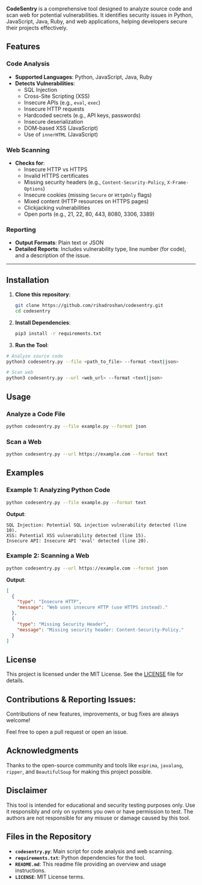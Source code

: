 **CodeSentry** is a comprehensive tool designed to analyze source code and scan web for potential vulnerabilities. It identifies security issues in Python, JavaScript, Java, Ruby, and web applications, helping developers secure their projects effectively.

## **Features**

### **Code Analysis**
- **Supported Languages**: Python, JavaScript, Java, Ruby
- **Detects Vulnerabilities**:
  - SQL Injection
  - Cross-Site Scripting (XSS)
  - Insecure APIs (e.g., `eval`, `exec`)
  - Insecure HTTP requests
  - Hardcoded secrets (e.g., API keys, passwords)
  - Insecure deserialization
  - DOM-based XSS (JavaScript)
  - Use of `innerHTML` (JavaScript)

### Web Scanning
- **Checks for**:
  - Insecure HTTP vs HTTPS
  - Invalid HTTPS certificates
  - Missing security headers (e.g., `Content-Security-Policy`, `X-Frame-Options`)
  - Insecure cookies (missing `Secure` or `HttpOnly` flags)
  - Mixed content (HTTP resources on HTTPS pages)
  - Clickjacking vulnerabilities
  - Open ports (e.g., 21, 22, 80, 443, 8080, 3306, 3389)

### Reporting
- **Output Formats**: Plain text or JSON
- **Detailed Reports**: Includes vulnerability type, line number (for code), and a description of the issue.

---

## **Installation**

1. **Clone this repository**:  
   ```bash
   git clone https://github.com/rihadroshan/codesentry.git
   cd codesentry
   ```

2. **Install Dependencies**:
   ```bash
   pip3 install -r requirements.txt
   ```

3. **Run the Tool**:
```bash
# Analyze source code
python3 codesentry.py --file <path_to_file> --format <text|json>
```
```bash
# Scan web
python3 codesentry.py --url <web_url> --format <text|json>

```

## Usage

### Analyze a Code File

```bash
python codesentry.py --file example.py --format json
```

### Scan a Web

```bash
python codesentry.py --url https://example.com --format text
```

## Examples

### Example 1: Analyzing Python Code
```bash
python codesentry.py --file example.py --format text
```

**Output**:
```
SQL Injection: Potential SQL injection vulnerability detected (line 10).
XSS: Potential XSS vulnerability detected (line 15).
Insecure API: Insecure API 'eval' detected (line 20).
```

### Example 2: Scanning a Web
```bash
python codesentry.py --url https://example.com --format json
```

**Output**:
```json
[
  {
    "type": "Insecure HTTP",
    "message": "Web uses insecure HTTP (use HTTPS instead)."
  },
  {
    "type": "Missing Security Header",
    "message": "Missing security header: Content-Security-Policy."
  }
]
```


## **License**

This project is licensed under the MIT License. See the [LICENSE](LICENSE) file for details.

## **Contributions & Reporting Issues:**

Contributions of new features, improvements, or bug fixes are always welcome!

Feel free to open a pull request or open an issue.

## **Acknowledgments**

Thanks to the open-source community and tools like `esprima`, `javalang`, `ripper`, and `BeautifulSoup` for making this project possible.

## Disclaimer
This tool is intended for educational and security testing purposes only. Use it responsibly and only on systems you own or have permission to test. The authors are not responsible for any misuse or damage caused by this tool.

## Files in the Repository

- **`codesentry.py`**: Main script for code analysis and web scanning.
- **`requirements.txt`**: Python dependencies for the tool.
- **`README.md`**: This readme file providing an overview and usage instructions.
- **`LICENSE`**: MIT License terms.
